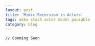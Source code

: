 ```yaml
---
layout: post
title: 'Mimic Recursion in Actors'
tags: akka stash actor model pausable 
category: blog
---
```


```
// Comming Soon
```
